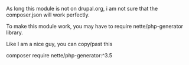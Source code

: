As long this module is not on drupal.org, i am not sure that the composer.json will work perfectly.

To make this module work, you may have to require nette/php-generator library.

Like I am a nice guy, you can copy/past this

composer require nette/php-generator:^3.5
